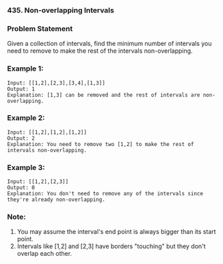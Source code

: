 ### 435. Non-overlapping Intervals

### Problem Statement
Given a collection of intervals, find the minimum number of intervals you need to remove to make the rest of the intervals non-overlapping.


### Example 1:
```
Input: [[1,2],[2,3],[3,4],[1,3]]
Output: 1
Explanation: [1,3] can be removed and the rest of intervals are non-overlapping.
```

### Example 2:
```
Input: [[1,2],[1,2],[1,2]]
Output: 2
Explanation: You need to remove two [1,2] to make the rest of intervals non-overlapping.
```

### Example 3:
```
Input: [[1,2],[2,3]]
Output: 0
Explanation: You don't need to remove any of the intervals since they're already non-overlapping.
```

### Note:

1. You may assume the interval's end point is always bigger than its start point.
2. Intervals like [1,2] and [2,3] have borders "touching" but they don't overlap each other.
